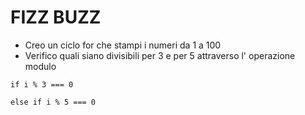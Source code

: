 # FIZZ BUZZ

 <!-- Scrivi un programma che stampi in console i numeri da 1 a 100, ma che per i multipli di 3 stampi “Fizz” al posto del numero e per i multipli di 5 stampi “Buzz”. Per i numeri che sono sia multipli di 3 che di 5 stampi “FizzBuzz”. -->

- Creo un ciclo for che stampi i numeri da 1 a 100
- Verifico quali siano divisibili per 3 e per 5 attraverso l' operazione modulo 

~~~
if i % 3 === 0

else if i % 5 === 0

~~~